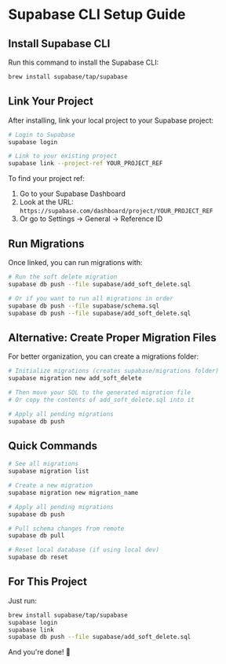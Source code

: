 # Supabase CLI Setup Guide

## Install Supabase CLI

Run this command to install the Supabase CLI:

```bash
brew install supabase/tap/supabase
```

## Link Your Project

After installing, link your local project to your Supabase project:

```bash
# Login to Supabase
supabase login

# Link to your existing project
supabase link --project-ref YOUR_PROJECT_REF
```

To find your project ref:

1. Go to your Supabase Dashboard
2. Look at the URL: `https://supabase.com/dashboard/project/YOUR_PROJECT_REF`
3. Or go to Settings → General → Reference ID

## Run Migrations

Once linked, you can run migrations with:

```bash
# Run the soft delete migration
supabase db push --file supabase/add_soft_delete.sql

# Or if you want to run all migrations in order
supabase db push --file supabase/schema.sql
supabase db push --file supabase/add_soft_delete.sql
```

## Alternative: Create Proper Migration Files

For better organization, you can create a migrations folder:

```bash
# Initialize migrations (creates supabase/migrations folder)
supabase migration new add_soft_delete

# Then move your SQL to the generated migration file
# Or copy the contents of add_soft_delete.sql into it

# Apply all pending migrations
supabase db push
```

## Quick Commands

```bash
# See all migrations
supabase migration list

# Create a new migration
supabase migration new migration_name

# Apply all pending migrations
supabase db push

# Pull schema changes from remote
supabase db pull

# Reset local database (if using local dev)
supabase db reset
```

## For This Project

Just run:

```bash
brew install supabase/tap/supabase
supabase login
supabase link
supabase db push --file supabase/add_soft_delete.sql
```

And you're done! 🎉
